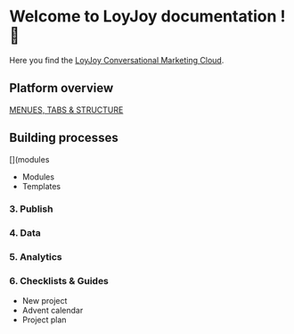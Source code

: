 # Welcome to LoyJoy documentation ! 🎉

Here you find the [LoyJoy Conversational Marketing Cloud](https://www.loyjoy.com).

## Platform overview

[MENUES, TABS & STRUCTURE](menues/menues.md)                                                                                               

## Building processes

[](modules
+ Modules
+ Templates
  
### 3. Publish

### 4. Data

### 5. Analytics

### 6. Checklists & Guides
+ New project
+ Advent calendar
+ Project plan


